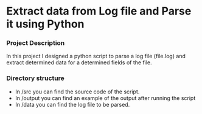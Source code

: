 # Extract data from Log file and Parse it using Python

### Project Description
In this project I designed a python script to parse a log file (file.log) and extract determined data for a determined fields of the file.

### Directory structure
* In /src you can find the source code of the script.
* In /output you can find an example of the output after running the script
* In /data you can find the log file to be parsed.

